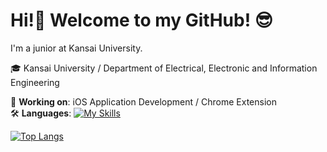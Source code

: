 # Hi!👋 Welcome to my GitHub! 😎

I'm a junior at Kansai University.

🎓 Kansai University / Department of Electrical, Electronic and Information Engineering 
 
🌱 **Working on**: iOS Application Development / Chrome Extension  
🛠️ **Languages**:
[![My Skills](https://skillicons.dev/icons?i=js,html,css,wasm)](https://skillicons.dev)

[![Top Langs](https://github-readme-stats.vercel.app/api/top-langs/?username=Keisuke71&layout=compact&theme=vue-dark)](https://github.com/anuraghazra/github-readme-stats)
